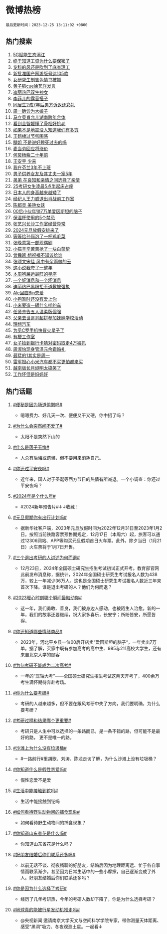 # 微博热榜

`最后更新时间：2023-12-25 13:11:02 +0800`

## 热门搜索

1. [5G赋能生态漓江](https://m.weibo.cn/search?containerid=100103type%3D1%26t%3D10%26q%3D%235G%E8%B5%8B%E8%83%BD%E7%94%9F%E6%80%81%E6%BC%93%E6%B1%9F%23&stream_entry_id=51&isnewpage=1&extparam=seat%3D1%26q%3D%25235G%25E8%25B5%258B%25E8%2583%25BD%25E7%2594%259F%25E6%2580%2581%25E6%25BC%2593%25E6%25B1%259F%2523%26pos%3D0%26dgr%3D0%26cate%3D10103%26filter_type%3Drealtimehot%26stream_entry_id%3D51%26c_type%3D51%26display_time%3D1703481059%26pre_seqid%3D1703481059627028601111)
1. [终于知道工资为什么要保密了](https://m.weibo.cn/search?containerid=100103type%3D1%26t%3D10%26q%3D%E7%BB%88%E4%BA%8E%E7%9F%A5%E9%81%93%E5%B7%A5%E8%B5%84%E4%B8%BA%E4%BB%80%E4%B9%88%E8%A6%81%E4%BF%9D%E5%AF%86%E4%BA%86&stream_entry_id=31&isnewpage=1&extparam=seat%3D1%26c_type%3D31%26dgr%3D0%26realpos%3D1%26filter_type%3Drealtimehot%26stream_entry_id%3D31%26cate%3D5001%26pos%3D0%26q%3D%25E7%25BB%2588%25E4%25BA%258E%25E7%259F%25A5%25E9%2581%2593%25E5%25B7%25A5%25E8%25B5%2584%25E4%25B8%25BA%25E4%25BB%2580%25E4%25B9%2588%25E8%25A6%2581%25E4%25BF%259D%25E5%25AF%2586%25E4%25BA%2586%26lcate%3D5001%26band_rank%3D1%26flag%3D1%26display_time%3D1703481059%26pre_seqid%3D1703481059627028601111)
1. [专科的风还是吹到了麻省理工](https://m.weibo.cn/search?containerid=100103type%3D1%26t%3D10%26q%3D%E4%B8%93%E7%A7%91%E7%9A%84%E9%A3%8E%E8%BF%98%E6%98%AF%E5%90%B9%E5%88%B0%E4%BA%86%E9%BA%BB%E7%9C%81%E7%90%86%E5%B7%A5&stream_entry_id=31&isnewpage=1&extparam=seat%3D1%26c_type%3D31%26dgr%3D0%26realpos%3D2%26filter_type%3Drealtimehot%26stream_entry_id%3D31%26cate%3D5001%26pos%3D1%26q%3D%25E4%25B8%2593%25E7%25A7%2591%25E7%259A%2584%25E9%25A3%258E%25E8%25BF%2598%25E6%2598%25AF%25E5%2590%25B9%25E5%2588%25B0%25E4%25BA%2586%25E9%25BA%25BB%25E7%259C%2581%25E7%2590%2586%25E5%25B7%25A5%26lcate%3D5001%26band_rank%3D2%26flag%3D2%26display_time%3D1703481059%26pre_seqid%3D1703481059627028601111)
1. [新批准国产网游版号达105款](https://m.weibo.cn/search?containerid=100103type%3D1%26t%3D10%26q%3D%23%E6%96%B0%E6%89%B9%E5%87%86%E5%9B%BD%E4%BA%A7%E7%BD%91%E6%B8%B8%E7%89%88%E5%8F%B7%E8%BE%BE105%E6%AC%BE%23&stream_entry_id=31&isnewpage=1&extparam=seat%3D1%26c_type%3D31%26dgr%3D0%26realpos%3D3%26filter_type%3Drealtimehot%26stream_entry_id%3D31%26cate%3D5001%26pos%3D2%26q%3D%2523%25E6%2596%25B0%25E6%2589%25B9%25E5%2587%2586%25E5%259B%25BD%25E4%25BA%25A7%25E7%25BD%2591%25E6%25B8%25B8%25E7%2589%2588%25E5%258F%25B7%25E8%25BE%25BE105%25E6%25AC%25BE%2523%26lcate%3D5001%26band_rank%3D3%26flag%3D0%26display_time%3D1703481059%26pre_seqid%3D1703481059627028601111)
1. [女研究生制售色情书被抓](https://m.weibo.cn/search?containerid=100103type%3D1%26t%3D10%26q%3D%23%E5%A5%B3%E7%A0%94%E7%A9%B6%E7%94%9F%E5%88%B6%E5%94%AE%E8%89%B2%E6%83%85%E4%B9%A6%E8%A2%AB%E6%8A%93%23&stream_entry_id=31&isnewpage=1&extparam=seat%3D1%26c_type%3D31%26dgr%3D0%26realpos%3D4%26filter_type%3Drealtimehot%26stream_entry_id%3D31%26cate%3D5001%26pos%3D3%26q%3D%2523%25E5%25A5%25B3%25E7%25A0%2594%25E7%25A9%25B6%25E7%2594%259F%25E5%2588%25B6%25E5%2594%25AE%25E8%2589%25B2%25E6%2583%2585%25E4%25B9%25A6%25E8%25A2%25AB%25E6%258A%2593%2523%26lcate%3D5001%26band_rank%3D4%26flag%3D2%26display_time%3D1703481059%26pre_seqid%3D1703481059627028601111)
1. [黄子韬cue徐艺洋发言](https://m.weibo.cn/search?containerid=100103type%3D1%26t%3D10%26q%3D%23%E9%BB%84%E5%AD%90%E9%9F%ACcue%E5%BE%90%E8%89%BA%E6%B4%8B%E5%8F%91%E8%A8%80%23&stream_entry_id=31&isnewpage=1&extparam=seat%3D1%26c_type%3D31%26dgr%3D0%26realpos%3D5%26filter_type%3Drealtimehot%26stream_entry_id%3D31%26cate%3D5001%26pos%3D4%26q%3D%2523%25E9%25BB%2584%25E5%25AD%2590%25E9%259F%25ACcue%25E5%25BE%2590%25E8%2589%25BA%25E6%25B4%258B%25E5%258F%2591%25E8%25A8%2580%2523%26lcate%3D5001%26band_rank%3D5%26flag%3D1%26display_time%3D1703481059%26pre_seqid%3D1703481059627028601111)
1. [迪丽热巴双生神女](https://m.weibo.cn/search?containerid=100103type%3D1%26t%3D10%26q%3D%23%E8%BF%AA%E4%B8%BD%E7%83%AD%E5%B7%B4%E5%8F%8C%E7%94%9F%E7%A5%9E%E5%A5%B3%23&stream_entry_id=31&isnewpage=1&extparam=seat%3D1%26c_type%3D31%26dgr%3D0%26realpos%3D6%26filter_type%3Drealtimehot%26stream_entry_id%3D31%26cate%3D5001%26pos%3D5%26q%3D%2523%25E8%25BF%25AA%25E4%25B8%25BD%25E7%2583%25AD%25E5%25B7%25B4%25E5%258F%258C%25E7%2594%259F%25E7%25A5%259E%25E5%25A5%25B3%2523%26lcate%3D5001%26band_rank%3D6%26flag%3D1%26display_time%3D1703481059%26pre_seqid%3D1703481059627028601111)
1. [李菲儿的露营搭子](https://m.weibo.cn/search?containerid=100103type%3D1%26t%3D10%26q%3D%23%E6%9D%8E%E8%8F%B2%E5%84%BF%E7%9A%84%E9%9C%B2%E8%90%A5%E6%90%AD%E5%AD%90%23&stream_entry_id=31&isnewpage=1&extparam=seat%3D1%26c_type%3D31%26dgr%3D0%26adid%3D215797%26is_ad_pos%3D1%26filter_type%3Drealtimehot%26stream_entry_id%3D31%26topic_ad%3D1%26cate%3D5001%26pos%3D6%26q%3D%2523%25E6%259D%258E%25E8%258F%25B2%25E5%2584%25BF%25E7%259A%2584%25E9%259C%25B2%25E8%2590%25A5%25E6%2590%25AD%25E5%25AD%2590%2523%26lcate%3D5001%26band_rank%3D7%26display_time%3D1703481059%26pre_seqid%3D1703481059627028601111)
1. [同居生2孩7年后男方诉返还彩礼](https://m.weibo.cn/search?containerid=100103type%3D1%26t%3D10%26q%3D%23%E5%90%8C%E5%B1%85%E7%94%9F2%E5%AD%A97%E5%B9%B4%E5%90%8E%E7%94%B7%E6%96%B9%E8%AF%89%E8%BF%94%E8%BF%98%E5%BD%A9%E7%A4%BC%23&stream_entry_id=31&isnewpage=1&extparam=seat%3D1%26c_type%3D31%26dgr%3D0%26realpos%3D7%26filter_type%3Drealtimehot%26stream_entry_id%3D31%26cate%3D5001%26pos%3D7%26q%3D%2523%25E5%2590%258C%25E5%25B1%2585%25E7%2594%259F2%25E5%25AD%25A97%25E5%25B9%25B4%25E5%2590%258E%25E7%2594%25B7%25E6%2596%25B9%25E8%25AF%2589%25E8%25BF%2594%25E8%25BF%2598%25E5%25BD%25A9%25E7%25A4%25BC%2523%26lcate%3D5001%26band_rank%3D7%26flag%3D1%26display_time%3D1703481059%26pre_seqid%3D1703481059627028601111)
1. [周一确诊为大娘子](https://m.weibo.cn/search?containerid=100103type%3D1%26t%3D10%26q%3D%E5%91%A8%E4%B8%80%E7%A1%AE%E8%AF%8A%E4%B8%BA%E5%A4%A7%E5%A8%98%E5%AD%90&stream_entry_id=31&isnewpage=1&extparam=seat%3D1%26c_type%3D31%26dgr%3D0%26realpos%3D8%26filter_type%3Drealtimehot%26stream_entry_id%3D31%26cate%3D5001%26pos%3D8%26q%3D%25E5%2591%25A8%25E4%25B8%2580%25E7%25A1%25AE%25E8%25AF%258A%25E4%25B8%25BA%25E5%25A4%25A7%25E5%25A8%2598%25E5%25AD%2590%26lcate%3D5001%26band_rank%3D8%26flag%3D2%26display_time%3D1703481059%26pre_seqid%3D1703481059627028601111)
1. [马立奥肖允儿湖南跨年合体](https://m.weibo.cn/search?containerid=100103type%3D1%26t%3D10%26q%3D%23%E9%A9%AC%E7%AB%8B%E5%A5%A5%E8%82%96%E5%85%81%E5%84%BF%E6%B9%96%E5%8D%97%E8%B7%A8%E5%B9%B4%E5%90%88%E4%BD%93%23&stream_entry_id=31&isnewpage=1&extparam=seat%3D1%26c_type%3D31%26dgr%3D0%26realpos%3D9%26filter_type%3Drealtimehot%26stream_entry_id%3D31%26cate%3D5001%26pos%3D9%26q%3D%2523%25E9%25A9%25AC%25E7%25AB%258B%25E5%25A5%25A5%25E8%2582%2596%25E5%2585%2581%25E5%2584%25BF%25E6%25B9%2596%25E5%258D%2597%25E8%25B7%25A8%25E5%25B9%25B4%25E5%2590%2588%25E4%25BD%2593%2523%26lcate%3D5001%26band_rank%3D9%26flag%3D1%26display_time%3D1703481059%26pre_seqid%3D1703481059627028601111)
1. [看到金智媛懂了骨相好抗老](https://m.weibo.cn/search?containerid=100103type%3D1%26t%3D10%26q%3D%E7%9C%8B%E5%88%B0%E9%87%91%E6%99%BA%E5%AA%9B%E6%87%82%E4%BA%86%E9%AA%A8%E7%9B%B8%E5%A5%BD%E6%8A%97%E8%80%81&stream_entry_id=31&isnewpage=1&extparam=seat%3D1%26c_type%3D31%26dgr%3D0%26realpos%3D10%26filter_type%3Drealtimehot%26stream_entry_id%3D31%26cate%3D5001%26pos%3D10%26q%3D%25E7%259C%258B%25E5%2588%25B0%25E9%2587%2591%25E6%2599%25BA%25E5%25AA%259B%25E6%2587%2582%25E4%25BA%2586%25E9%25AA%25A8%25E7%259B%25B8%25E5%25A5%25BD%25E6%258A%2597%25E8%2580%2581%26lcate%3D5001%26band_rank%3D10%26flag%3D1%26display_time%3D1703481059%26pre_seqid%3D1703481059627028601111)
1. [如果不是地震没人知道我们有多穷](https://m.weibo.cn/search?containerid=100103type%3D1%26t%3D10%26q%3D%23%E5%A6%82%E6%9E%9C%E4%B8%8D%E6%98%AF%E5%9C%B0%E9%9C%87%E6%B2%A1%E4%BA%BA%E7%9F%A5%E9%81%93%E6%88%91%E4%BB%AC%E6%9C%89%E5%A4%9A%E7%A9%B7%23&stream_entry_id=31&isnewpage=1&extparam=seat%3D1%26c_type%3D31%26dgr%3D0%26realpos%3D11%26filter_type%3Drealtimehot%26stream_entry_id%3D31%26cate%3D5001%26pos%3D11%26q%3D%2523%25E5%25A6%2582%25E6%259E%259C%25E4%25B8%258D%25E6%2598%25AF%25E5%259C%25B0%25E9%259C%2587%25E6%25B2%25A1%25E4%25BA%25BA%25E7%259F%25A5%25E9%2581%2593%25E6%2588%2591%25E4%25BB%25AC%25E6%259C%2589%25E5%25A4%259A%25E7%25A9%25B7%2523%26lcate%3D5001%26band_rank%3D11%26flag%3D1%26display_time%3D1703481059%26pre_seqid%3D1703481059627028601111)
1. [王鹤棣过节氛围感](https://m.weibo.cn/search?containerid=100103type%3D1%26t%3D10%26q%3D%23%E7%8E%8B%E9%B9%A4%E6%A3%A3%E8%BF%87%E8%8A%82%E6%B0%9B%E5%9B%B4%E6%84%9F%23&stream_entry_id=31&isnewpage=1&extparam=seat%3D1%26c_type%3D31%26dgr%3D0%26realpos%3D12%26adid%3D215851%26filter_type%3Drealtimehot%26stream_entry_id%3D31%26cate%3D5001%26pos%3D12%26q%3D%2523%25E7%258E%258B%25E9%25B9%25A4%25E6%25A3%25A3%25E8%25BF%2587%25E8%258A%2582%25E6%25B0%259B%25E5%259B%25B4%25E6%2584%259F%2523%26lcate%3D5001%26band_rank%3D12%26flag%3D0%26display_time%3D1703481059%26pre_seqid%3D1703481059627028601111)
1. [腿姐 不是说好睡死过去的吗](https://m.weibo.cn/search?containerid=100103type%3D1%26t%3D10%26q%3D%E8%85%BF%E5%A7%90+%E4%B8%8D%E6%98%AF%E8%AF%B4%E5%A5%BD%E7%9D%A1%E6%AD%BB%E8%BF%87%E5%8E%BB%E7%9A%84%E5%90%97&stream_entry_id=31&isnewpage=1&extparam=seat%3D1%26c_type%3D31%26dgr%3D0%26realpos%3D13%26filter_type%3Drealtimehot%26stream_entry_id%3D31%26cate%3D5001%26pos%3D13%26q%3D%25E8%2585%25BF%25E5%25A7%2590%2520%25E4%25B8%258D%25E6%2598%25AF%25E8%25AF%25B4%25E5%25A5%25BD%25E7%259D%25A1%25E6%25AD%25BB%25E8%25BF%2587%25E5%258E%25BB%25E7%259A%2584%25E5%2590%2597%26lcate%3D5001%26band_rank%3D13%26flag%3D1%26display_time%3D1703481059%26pre_seqid%3D1703481059627028601111)
1. [麦当劳回应将涨价](https://m.weibo.cn/search?containerid=100103type%3D1%26t%3D10%26q%3D%23%E9%BA%A6%E5%BD%93%E5%8A%B3%E5%9B%9E%E5%BA%94%E5%B0%86%E6%B6%A8%E4%BB%B7%23&stream_entry_id=31&isnewpage=1&extparam=seat%3D1%26c_type%3D31%26dgr%3D0%26realpos%3D14%26filter_type%3Drealtimehot%26stream_entry_id%3D31%26cate%3D5001%26pos%3D14%26q%3D%2523%25E9%25BA%25A6%25E5%25BD%2593%25E5%258A%25B3%25E5%259B%259E%25E5%25BA%2594%25E5%25B0%2586%25E6%25B6%25A8%25E4%25BB%25B7%2523%26lcate%3D5001%26band_rank%3D14%26flag%3D1%26display_time%3D1703481059%26pre_seqid%3D1703481059627028601111)
1. [何炅杨紫二十年前](https://m.weibo.cn/search?containerid=100103type%3D1%26t%3D10%26q%3D%E4%BD%95%E7%82%85%E6%9D%A8%E7%B4%AB%E4%BA%8C%E5%8D%81%E5%B9%B4%E5%89%8D&stream_entry_id=31&isnewpage=1&extparam=seat%3D1%26c_type%3D31%26dgr%3D0%26realpos%3D15%26filter_type%3Drealtimehot%26stream_entry_id%3D31%26cate%3D5001%26pos%3D15%26q%3D%25E4%25BD%2595%25E7%2582%2585%25E6%259D%25A8%25E7%25B4%25AB%25E4%25BA%258C%25E5%258D%2581%25E5%25B9%25B4%25E5%2589%258D%26lcate%3D5001%26band_rank%3D15%26flag%3D1%26display_time%3D1703481059%26pre_seqid%3D1703481059627028601111)
1. [王安宇 少来](https://m.weibo.cn/search?containerid=100103type%3D1%26t%3D10%26q%3D%E7%8E%8B%E5%AE%89%E5%AE%87+%E5%B0%91%E6%9D%A5&stream_entry_id=31&isnewpage=1&extparam=seat%3D1%26c_type%3D31%26dgr%3D0%26realpos%3D16%26filter_type%3Drealtimehot%26stream_entry_id%3D31%26cate%3D5001%26pos%3D16%26q%3D%25E7%258E%258B%25E5%25AE%2589%25E5%25AE%2587%2520%25E5%25B0%2591%25E6%259D%25A5%26lcate%3D5001%26band_rank%3D16%26flag%3D1%26display_time%3D1703481059%26pre_seqid%3D1703481059627028601111)
1. [我在芬兰3年不上班](https://m.weibo.cn/search?containerid=100103type%3D1%26t%3D10%26q%3D%23%E6%88%91%E5%9C%A8%E8%8A%AC%E5%85%B03%E5%B9%B4%E4%B8%8D%E4%B8%8A%E7%8F%AD%23&stream_entry_id=31&isnewpage=1&extparam=seat%3D1%26c_type%3D31%26dgr%3D0%26realpos%3D17%26filter_type%3Drealtimehot%26stream_entry_id%3D31%26cate%3D5001%26pos%3D17%26q%3D%2523%25E6%2588%2591%25E5%259C%25A8%25E8%258A%25AC%25E5%2585%25B03%25E5%25B9%25B4%25E4%25B8%258D%25E4%25B8%258A%25E7%258F%25AD%2523%26lcate%3D5001%26band_rank%3D17%26flag%3D0%26display_time%3D1703481059%26pre_seqid%3D1703481059627028601111)
1. [男子供养女友及其丈夫一家5年](https://m.weibo.cn/search?containerid=100103type%3D1%26t%3D10%26q%3D%23%E7%94%B7%E5%AD%90%E4%BE%9B%E5%85%BB%E5%A5%B3%E5%8F%8B%E5%8F%8A%E5%85%B6%E4%B8%88%E5%A4%AB%E4%B8%80%E5%AE%B65%E5%B9%B4%23&stream_entry_id=31&isnewpage=1&extparam=seat%3D1%26c_type%3D31%26dgr%3D0%26realpos%3D18%26filter_type%3Drealtimehot%26stream_entry_id%3D31%26cate%3D5001%26pos%3D18%26q%3D%2523%25E7%2594%25B7%25E5%25AD%2590%25E4%25BE%259B%25E5%2585%25BB%25E5%25A5%25B3%25E5%258F%258B%25E5%258F%258A%25E5%2585%25B6%25E4%25B8%2588%25E5%25A4%25AB%25E4%25B8%2580%25E5%25AE%25B65%25E5%25B9%25B4%2523%26lcate%3D5001%26band_rank%3D18%26flag%3D0%26display_time%3D1703481059%26pre_seqid%3D1703481059627028601111)
1. [弟弟 在良知和亲情之间选择了亲情](https://m.weibo.cn/search?containerid=100103type%3D1%26t%3D10%26q%3D%E5%BC%9F%E5%BC%9F+%E5%9C%A8%E8%89%AF%E7%9F%A5%E5%92%8C%E4%BA%B2%E6%83%85%E4%B9%8B%E9%97%B4%E9%80%89%E6%8B%A9%E4%BA%86%E4%BA%B2%E6%83%85&stream_entry_id=31&isnewpage=1&extparam=seat%3D1%26c_type%3D31%26dgr%3D0%26realpos%3D19%26filter_type%3Drealtimehot%26stream_entry_id%3D31%26cate%3D5001%26pos%3D19%26q%3D%25E5%25BC%259F%25E5%25BC%259F%2520%25E5%259C%25A8%25E8%2589%25AF%25E7%259F%25A5%25E5%2592%258C%25E4%25BA%25B2%25E6%2583%2585%25E4%25B9%258B%25E9%2597%25B4%25E9%2580%2589%25E6%258B%25A9%25E4%25BA%2586%25E4%25BA%25B2%25E6%2583%2585%26lcate%3D5001%26band_rank%3D19%26flag%3D1%26display_time%3D1703481059%26pre_seqid%3D1703481059627028601111)
1. [25考研女生凌晨5点半起床占座](https://m.weibo.cn/search?containerid=100103type%3D1%26t%3D10%26q%3D%2325%E8%80%83%E7%A0%94%E5%A5%B3%E7%94%9F%E5%87%8C%E6%99%A85%E7%82%B9%E5%8D%8A%E8%B5%B7%E5%BA%8A%E5%8D%A0%E5%BA%A7%23&stream_entry_id=31&isnewpage=1&extparam=seat%3D1%26c_type%3D31%26dgr%3D0%26realpos%3D20%26filter_type%3Drealtimehot%26stream_entry_id%3D31%26cate%3D5001%26pos%3D20%26q%3D%252325%25E8%2580%2583%25E7%25A0%2594%25E5%25A5%25B3%25E7%2594%259F%25E5%2587%258C%25E6%2599%25A85%25E7%2582%25B9%25E5%258D%258A%25E8%25B5%25B7%25E5%25BA%258A%25E5%258D%25A0%25E5%25BA%25A7%2523%26lcate%3D5001%26band_rank%3D20%26flag%3D1%26display_time%3D1703481059%26pre_seqid%3D1703481059627028601111)
1. [日本人的身高越来越矮了](https://m.weibo.cn/search?containerid=100103type%3D1%26t%3D10%26q%3D%23%E6%97%A5%E6%9C%AC%E4%BA%BA%E7%9A%84%E8%BA%AB%E9%AB%98%E8%B6%8A%E6%9D%A5%E8%B6%8A%E7%9F%AE%E4%BA%86%23&stream_entry_id=31&isnewpage=1&extparam=seat%3D1%26c_type%3D31%26dgr%3D0%26realpos%3D21%26filter_type%3Drealtimehot%26stream_entry_id%3D31%26cate%3D5001%26pos%3D21%26q%3D%2523%25E6%2597%25A5%25E6%259C%25AC%25E4%25BA%25BA%25E7%259A%2584%25E8%25BA%25AB%25E9%25AB%2598%25E8%25B6%258A%25E6%259D%25A5%25E8%25B6%258A%25E7%259F%25AE%25E4%25BA%2586%2523%26lcate%3D5001%26band_rank%3D21%26flag%3D1%26display_time%3D1703481059%26pre_seqid%3D1703481059627028601111)
1. [经纪人王力威退出肖战前工作室](https://m.weibo.cn/search?containerid=100103type%3D1%26t%3D10%26q%3D%23%E7%BB%8F%E7%BA%AA%E4%BA%BA%E7%8E%8B%E5%8A%9B%E5%A8%81%E9%80%80%E5%87%BA%E8%82%96%E6%88%98%E5%89%8D%E5%B7%A5%E4%BD%9C%E5%AE%A4%23&stream_entry_id=31&isnewpage=1&extparam=seat%3D1%26c_type%3D31%26dgr%3D0%26realpos%3D22%26filter_type%3Drealtimehot%26stream_entry_id%3D31%26cate%3D5001%26pos%3D22%26q%3D%2523%25E7%25BB%258F%25E7%25BA%25AA%25E4%25BA%25BA%25E7%258E%258B%25E5%258A%259B%25E5%25A8%2581%25E9%2580%2580%25E5%2587%25BA%25E8%2582%2596%25E6%2588%2598%25E5%2589%258D%25E5%25B7%25A5%25E4%25BD%259C%25E5%25AE%25A4%2523%26lcate%3D5001%26band_rank%3D22%26flag%3D0%26display_time%3D1703481059%26pre_seqid%3D1703481059627028601111)
1. [陈都灵 美艳女妖](https://m.weibo.cn/search?containerid=100103type%3D1%26t%3D10%26q%3D%E9%99%88%E9%83%BD%E7%81%B5+%E7%BE%8E%E8%89%B3%E5%A5%B3%E5%A6%96&stream_entry_id=31&isnewpage=1&extparam=seat%3D1%26c_type%3D31%26dgr%3D0%26realpos%3D23%26filter_type%3Drealtimehot%26stream_entry_id%3D31%26cate%3D5001%26pos%3D23%26q%3D%25E9%2599%2588%25E9%2583%25BD%25E7%2581%25B5%2520%25E7%25BE%258E%25E8%2589%25B3%25E5%25A5%25B3%25E5%25A6%2596%26lcate%3D5001%26band_rank%3D23%26flag%3D0%26display_time%3D1703481059%26pre_seqid%3D1703481059627028601111)
1. [00后小伙年销7万单爱因斯坦的脑子](https://m.weibo.cn/search?containerid=100103type%3D1%26t%3D10%26q%3D%2300%E5%90%8E%E5%B0%8F%E4%BC%99%E5%B9%B4%E9%94%807%E4%B8%87%E5%8D%95%E7%88%B1%E5%9B%A0%E6%96%AF%E5%9D%A6%E7%9A%84%E8%84%91%E5%AD%90%23&stream_entry_id=31&isnewpage=1&extparam=seat%3D1%26c_type%3D31%26dgr%3D0%26realpos%3D24%26filter_type%3Drealtimehot%26stream_entry_id%3D31%26cate%3D5001%26pos%3D24%26q%3D%252300%25E5%2590%258E%25E5%25B0%258F%25E4%25BC%2599%25E5%25B9%25B4%25E9%2594%25807%25E4%25B8%2587%25E5%258D%2595%25E7%2588%25B1%25E5%259B%25A0%25E6%2596%25AF%25E5%259D%25A6%25E7%259A%2584%25E8%2584%2591%25E5%25AD%2590%2523%26lcate%3D5001%26band_rank%3D24%26flag%3D0%26display_time%3D1703481059%26pre_seqid%3D1703481059627028601111)
1. [保温杯使用的5个禁忌](https://m.weibo.cn/search?containerid=100103type%3D1%26t%3D10%26q%3D%23%E4%BF%9D%E6%B8%A9%E6%9D%AF%E4%BD%BF%E7%94%A8%E7%9A%845%E4%B8%AA%E7%A6%81%E5%BF%8C%23&stream_entry_id=31&isnewpage=1&extparam=seat%3D1%26c_type%3D31%26dgr%3D0%26realpos%3D25%26filter_type%3Drealtimehot%26stream_entry_id%3D31%26cate%3D5001%26pos%3D25%26q%3D%2523%25E4%25BF%259D%25E6%25B8%25A9%25E6%259D%25AF%25E4%25BD%25BF%25E7%2594%25A8%25E7%259A%25845%25E4%25B8%25AA%25E7%25A6%2581%25E5%25BF%258C%2523%26lcate%3D5001%26band_rank%3D25%26flag%3D0%26display_time%3D1703481059%26pre_seqid%3D1703481059627028601111)
1. [张艺兴长沙工作室经营异常](https://m.weibo.cn/search?containerid=100103type%3D1%26t%3D10%26q%3D%23%E5%BC%A0%E8%89%BA%E5%85%B4%E9%95%BF%E6%B2%99%E5%B7%A5%E4%BD%9C%E5%AE%A4%E7%BB%8F%E8%90%A5%E5%BC%82%E5%B8%B8%23&stream_entry_id=31&isnewpage=1&extparam=seat%3D1%26c_type%3D31%26dgr%3D0%26realpos%3D26%26filter_type%3Drealtimehot%26stream_entry_id%3D31%26cate%3D5001%26pos%3D26%26q%3D%2523%25E5%25BC%25A0%25E8%2589%25BA%25E5%2585%25B4%25E9%2595%25BF%25E6%25B2%2599%25E5%25B7%25A5%25E4%25BD%259C%25E5%25AE%25A4%25E7%25BB%258F%25E8%2590%25A5%25E5%25BC%2582%25E5%25B8%25B8%2523%26lcate%3D5001%26band_rank%3D26%26flag%3D1%26display_time%3D1703481059%26pre_seqid%3D1703481059627028601111)
1. [2024元旦放假安排来了](https://m.weibo.cn/search?containerid=100103type%3D1%26t%3D10%26q%3D%232024%E5%85%83%E6%97%A6%E6%94%BE%E5%81%87%E5%AE%89%E6%8E%92%E6%9D%A5%E4%BA%86%23&stream_entry_id=31&isnewpage=1&extparam=seat%3D1%26c_type%3D31%26dgr%3D0%26realpos%3D27%26filter_type%3Drealtimehot%26stream_entry_id%3D31%26cate%3D5001%26pos%3D27%26q%3D%25232024%25E5%2585%2583%25E6%2597%25A6%25E6%2594%25BE%25E5%2581%2587%25E5%25AE%2589%25E6%258E%2592%25E6%259D%25A5%25E4%25BA%2586%2523%26lcate%3D5001%26band_rank%3D27%26flag%3D0%26display_time%3D1703481059%26pre_seqid%3D1703481059627028601111)
1. [等等给孙俪泡了一杯鸡毛菜](https://m.weibo.cn/search?containerid=100103type%3D1%26t%3D10%26q%3D%23%E7%AD%89%E7%AD%89%E7%BB%99%E5%AD%99%E4%BF%AA%E6%B3%A1%E4%BA%86%E4%B8%80%E6%9D%AF%E9%B8%A1%E6%AF%9B%E8%8F%9C%23&stream_entry_id=31&isnewpage=1&extparam=seat%3D1%26c_type%3D31%26dgr%3D0%26realpos%3D28%26filter_type%3Drealtimehot%26stream_entry_id%3D31%26cate%3D5001%26pos%3D28%26q%3D%2523%25E7%25AD%2589%25E7%25AD%2589%25E7%25BB%2599%25E5%25AD%2599%25E4%25BF%25AA%25E6%25B3%25A1%25E4%25BA%2586%25E4%25B8%2580%25E6%259D%25AF%25E9%25B8%25A1%25E6%25AF%259B%25E8%258F%259C%2523%26lcate%3D5001%26band_rank%3D28%26flag%3D0%26display_time%3D1703481059%26pre_seqid%3D1703481059627028601111)
1. [张晚意第一部现偶剧](https://m.weibo.cn/search?containerid=100103type%3D1%26t%3D10%26q%3D%23%E5%BC%A0%E6%99%9A%E6%84%8F%E7%AC%AC%E4%B8%80%E9%83%A8%E7%8E%B0%E5%81%B6%E5%89%A7%23&stream_entry_id=31&isnewpage=1&extparam=seat%3D1%26c_type%3D31%26dgr%3D0%26realpos%3D29%26filter_type%3Drealtimehot%26stream_entry_id%3D31%26cate%3D5001%26pos%3D29%26q%3D%2523%25E5%25BC%25A0%25E6%2599%259A%25E6%2584%258F%25E7%25AC%25AC%25E4%25B8%2580%25E9%2583%25A8%25E7%258E%25B0%25E5%2581%25B6%25E5%2589%25A7%2523%26lcate%3D5001%26band_rank%3D29%26flag%3D1%26display_time%3D1703481059%26pre_seqid%3D1703481059627028601111)
1. [小猫辛辛苦苦抢了一块白菜帮](https://m.weibo.cn/search?containerid=100103type%3D1%26t%3D10%26q%3D%23%E5%B0%8F%E7%8C%AB%E8%BE%9B%E8%BE%9B%E8%8B%A6%E8%8B%A6%E6%8A%A2%E4%BA%86%E4%B8%80%E5%9D%97%E7%99%BD%E8%8F%9C%E5%B8%AE%23&stream_entry_id=31&isnewpage=1&extparam=seat%3D1%26c_type%3D31%26dgr%3D0%26realpos%3D30%26filter_type%3Drealtimehot%26stream_entry_id%3D31%26cate%3D5001%26pos%3D30%26q%3D%2523%25E5%25B0%258F%25E7%258C%25AB%25E8%25BE%259B%25E8%25BE%259B%25E8%258B%25A6%25E8%258B%25A6%25E6%258A%25A2%25E4%25BA%2586%25E4%25B8%2580%25E5%259D%2597%25E7%2599%25BD%25E8%258F%259C%25E5%25B8%25AE%2523%26lcate%3D5001%26band_rank%3D30%26flag%3D0%26display_time%3D1703481059%26pre_seqid%3D1703481059627028601111)
1. [曾舜晞 想祝福不知该给谁](https://m.weibo.cn/search?containerid=100103type%3D1%26t%3D10%26q%3D%E6%9B%BE%E8%88%9C%E6%99%9E+%E6%83%B3%E7%A5%9D%E7%A6%8F%E4%B8%8D%E7%9F%A5%E8%AF%A5%E7%BB%99%E8%B0%81&stream_entry_id=31&isnewpage=1&extparam=seat%3D1%26c_type%3D31%26dgr%3D0%26realpos%3D31%26filter_type%3Drealtimehot%26stream_entry_id%3D31%26cate%3D5001%26pos%3D31%26q%3D%25E6%259B%25BE%25E8%2588%259C%25E6%2599%259E%2520%25E6%2583%25B3%25E7%25A5%259D%25E7%25A6%258F%25E4%25B8%258D%25E7%259F%25A5%25E8%25AF%25A5%25E7%25BB%2599%25E8%25B0%2581%26lcate%3D5001%26band_rank%3D31%26flag%3D1%26display_time%3D1703481059%26pre_seqid%3D1703481059627028601111)
1. [张颂文宋佳 风中有朵雨做的云](https://m.weibo.cn/search?containerid=100103type%3D1%26t%3D10%26q%3D%E5%BC%A0%E9%A2%82%E6%96%87%E5%AE%8B%E4%BD%B3+%E9%A3%8E%E4%B8%AD%E6%9C%89%E6%9C%B5%E9%9B%A8%E5%81%9A%E7%9A%84%E4%BA%91&stream_entry_id=31&isnewpage=1&extparam=seat%3D1%26c_type%3D31%26dgr%3D0%26realpos%3D32%26filter_type%3Drealtimehot%26stream_entry_id%3D31%26cate%3D5001%26pos%3D32%26q%3D%25E5%25BC%25A0%25E9%25A2%2582%25E6%2596%2587%25E5%25AE%258B%25E4%25BD%25B3%2520%25E9%25A3%258E%25E4%25B8%25AD%25E6%259C%2589%25E6%259C%25B5%25E9%259B%25A8%25E5%2581%259A%25E7%259A%2584%25E4%25BA%2591%26lcate%3D5001%26band_rank%3D32%26flag%3D0%26display_time%3D1703481059%26pre_seqid%3D1703481059627028601111)
1. [这小说我夸了一整年](https://m.weibo.cn/search?containerid=100103type%3D1%26t%3D10%26q%3D%23%E8%BF%99%E5%B0%8F%E8%AF%B4%E6%88%91%E5%A4%B8%E4%BA%86%E4%B8%80%E6%95%B4%E5%B9%B4%23&stream_entry_id=31&isnewpage=1&extparam=seat%3D1%26c_type%3D31%26dgr%3D0%26realpos%3D33%26filter_type%3Drealtimehot%26stream_entry_id%3D31%26cate%3D5001%26pos%3D33%26q%3D%2523%25E8%25BF%2599%25E5%25B0%258F%25E8%25AF%25B4%25E6%2588%2591%25E5%25A4%25B8%25E4%25BA%2586%25E4%25B8%2580%25E6%2595%25B4%25E5%25B9%25B4%2523%26lcate%3D5001%26band_rank%3D33%26flag%3D1%26display_time%3D1703481059%26pre_seqid%3D1703481059627028601111)
1. [本周狗屎运最旺的星座](https://m.weibo.cn/search?containerid=100103type%3D1%26t%3D10%26q%3D%E6%9C%AC%E5%91%A8%E7%8B%97%E5%B1%8E%E8%BF%90%E6%9C%80%E6%97%BA%E7%9A%84%E6%98%9F%E5%BA%A7&stream_entry_id=31&isnewpage=1&extparam=seat%3D1%26c_type%3D31%26dgr%3D0%26realpos%3D34%26filter_type%3Drealtimehot%26stream_entry_id%3D31%26cate%3D5001%26pos%3D34%26q%3D%25E6%259C%25AC%25E5%2591%25A8%25E7%258B%2597%25E5%25B1%258E%25E8%25BF%2590%25E6%259C%2580%25E6%2597%25BA%25E7%259A%2584%25E6%2598%259F%25E5%25BA%25A7%26lcate%3D5001%26band_rank%3D34%26flag%3D0%26display_time%3D1703481059%26pre_seqid%3D1703481059627028601111)
1. [一个好消息和一个坏消息](https://m.weibo.cn/search?containerid=100103type%3D1%26t%3D10%26q%3D%E4%B8%80%E4%B8%AA%E5%A5%BD%E6%B6%88%E6%81%AF%E5%92%8C%E4%B8%80%E4%B8%AA%E5%9D%8F%E6%B6%88%E6%81%AF&stream_entry_id=31&isnewpage=1&extparam=seat%3D1%26c_type%3D31%26dgr%3D0%26realpos%3D35%26filter_type%3Drealtimehot%26stream_entry_id%3D31%26cate%3D5001%26pos%3D35%26q%3D%25E4%25B8%2580%25E4%25B8%25AA%25E5%25A5%25BD%25E6%25B6%2588%25E6%2581%25AF%25E5%2592%258C%25E4%25B8%2580%25E4%25B8%25AA%25E5%259D%258F%25E6%25B6%2588%25E6%2581%25AF%26lcate%3D5001%26band_rank%3D35%26flag%3D1%26display_time%3D1703481059%26pre_seqid%3D1703481059627028601111)
1. [迪丽热巴黑粉拒不道歉被强执](https://m.weibo.cn/search?containerid=100103type%3D1%26t%3D10%26q%3D%23%E8%BF%AA%E4%B8%BD%E7%83%AD%E5%B7%B4%E9%BB%91%E7%B2%89%E6%8B%92%E4%B8%8D%E9%81%93%E6%AD%89%E8%A2%AB%E5%BC%BA%E6%89%A7%23&stream_entry_id=31&isnewpage=1&extparam=seat%3D1%26c_type%3D31%26dgr%3D0%26realpos%3D36%26filter_type%3Drealtimehot%26stream_entry_id%3D31%26cate%3D5001%26pos%3D36%26q%3D%2523%25E8%25BF%25AA%25E4%25B8%25BD%25E7%2583%25AD%25E5%25B7%25B4%25E9%25BB%2591%25E7%25B2%2589%25E6%258B%2592%25E4%25B8%258D%25E9%2581%2593%25E6%25AD%2589%25E8%25A2%25AB%25E5%25BC%25BA%25E6%2589%25A7%2523%26lcate%3D5001%26band_rank%3D36%26flag%3D0%26display_time%3D1703481059%26pre_seqid%3D1703481059627028601111)
1. [Ale回应Bin恋爱](https://m.weibo.cn/search?containerid=100103type%3D1%26t%3D10%26q%3D%23Ale%E5%9B%9E%E5%BA%94Bin%E6%81%8B%E7%88%B1%23&stream_entry_id=31&isnewpage=1&extparam=seat%3D1%26c_type%3D31%26dgr%3D0%26realpos%3D37%26filter_type%3Drealtimehot%26stream_entry_id%3D31%26cate%3D5001%26pos%3D37%26q%3D%2523Ale%25E5%259B%259E%25E5%25BA%2594Bin%25E6%2581%258B%25E7%2588%25B1%2523%26lcate%3D5001%26band_rank%3D37%26flag%3D1%26display_time%3D1703481059%26pre_seqid%3D1703481059627028601111)
1. [小狗暂时还没有爱上你](https://m.weibo.cn/search?containerid=100103type%3D1%26t%3D10%26q%3D%23%E5%B0%8F%E7%8B%97%E6%9A%82%E6%97%B6%E8%BF%98%E6%B2%A1%E6%9C%89%E7%88%B1%E4%B8%8A%E4%BD%A0%23&stream_entry_id=31&isnewpage=1&extparam=seat%3D1%26c_type%3D31%26dgr%3D0%26realpos%3D38%26filter_type%3Drealtimehot%26stream_entry_id%3D31%26cate%3D5001%26pos%3D38%26q%3D%2523%25E5%25B0%258F%25E7%258B%2597%25E6%259A%2582%25E6%2597%25B6%25E8%25BF%2598%25E6%25B2%25A1%25E6%259C%2589%25E7%2588%25B1%25E4%25B8%258A%25E4%25BD%25A0%2523%26lcate%3D5001%26band_rank%3D38%26flag%3D1%26display_time%3D1703481059%26pre_seqid%3D1703481059627028601111)
1. [小米要造一辆什么样的车](https://m.weibo.cn/search?containerid=100103type%3D1%26t%3D10%26q%3D%23%E5%B0%8F%E7%B1%B3%E8%A6%81%E9%80%A0%E4%B8%80%E8%BE%86%E4%BB%80%E4%B9%88%E6%A0%B7%E7%9A%84%E8%BD%A6%23&stream_entry_id=31&isnewpage=1&extparam=seat%3D1%26c_type%3D31%26dgr%3D0%26realpos%3D39%26filter_type%3Drealtimehot%26stream_entry_id%3D31%26cate%3D5001%26pos%3D39%26q%3D%2523%25E5%25B0%258F%25E7%25B1%25B3%25E8%25A6%2581%25E9%2580%25A0%25E4%25B8%2580%25E8%25BE%2586%25E4%25BB%2580%25E4%25B9%2588%25E6%25A0%25B7%25E7%259A%2584%25E8%25BD%25A6%2523%26lcate%3D5001%26band_rank%3D39%26flag%3D1%26display_time%3D1703481059%26pre_seqid%3D1703481059627028601111)
1. [任贤齐告五人温柔版倔强](https://m.weibo.cn/search?containerid=100103type%3D1%26t%3D10%26q%3D%23%E4%BB%BB%E8%B4%A4%E9%BD%90%E5%91%8A%E4%BA%94%E4%BA%BA%E6%B8%A9%E6%9F%94%E7%89%88%E5%80%94%E5%BC%BA%23&stream_entry_id=31&isnewpage=1&extparam=seat%3D1%26c_type%3D31%26dgr%3D0%26realpos%3D40%26adid%3D215858%26filter_type%3Drealtimehot%26stream_entry_id%3D31%26cate%3D5001%26pos%3D40%26q%3D%2523%25E4%25BB%25BB%25E8%25B4%25A4%25E9%25BD%2590%25E5%2591%258A%25E4%25BA%2594%25E4%25BA%25BA%25E6%25B8%25A9%25E6%259F%2594%25E7%2589%2588%25E5%2580%2594%25E5%25BC%25BA%2523%26lcate%3D5001%26band_rank%3D40%26flag%3D0%26display_time%3D1703481059%26pre_seqid%3D1703481059627028601111)
1. [父亲去世哥哥超拼参加妹妹学校活动](https://m.weibo.cn/search?containerid=100103type%3D1%26t%3D10%26q%3D%23%E7%88%B6%E4%BA%B2%E5%8E%BB%E4%B8%96%E5%93%A5%E5%93%A5%E8%B6%85%E6%8B%BC%E5%8F%82%E5%8A%A0%E5%A6%B9%E5%A6%B9%E5%AD%A6%E6%A0%A1%E6%B4%BB%E5%8A%A8%23&stream_entry_id=31&isnewpage=1&extparam=seat%3D1%26c_type%3D31%26dgr%3D0%26realpos%3D41%26filter_type%3Drealtimehot%26stream_entry_id%3D31%26cate%3D5001%26pos%3D41%26q%3D%2523%25E7%2588%25B6%25E4%25BA%25B2%25E5%258E%25BB%25E4%25B8%2596%25E5%2593%25A5%25E5%2593%25A5%25E8%25B6%2585%25E6%258B%25BC%25E5%258F%2582%25E5%258A%25A0%25E5%25A6%25B9%25E5%25A6%25B9%25E5%25AD%25A6%25E6%25A0%25A1%25E6%25B4%25BB%25E5%258A%25A8%2523%26lcate%3D5001%26band_rank%3D41%26flag%3D32768%26display_time%3D1703481059%26pre_seqid%3D1703481059627028601111)
1. [理想汽车](https://m.weibo.cn/search?containerid=100103type%3D1%26t%3D10%26q%3D%E7%90%86%E6%83%B3%E6%B1%BD%E8%BD%A6&stream_entry_id=31&isnewpage=1&extparam=seat%3D1%26c_type%3D31%26dgr%3D0%26realpos%3D42%26filter_type%3Drealtimehot%26stream_entry_id%3D31%26cate%3D5001%26pos%3D42%26q%3D%25E7%2590%2586%25E6%2583%25B3%25E6%25B1%25BD%25E8%25BD%25A6%26lcate%3D5001%26band_rank%3D42%26flag%3D1%26display_time%3D1703481059%26pre_seqid%3D1703481059627028601111)
1. [为见C罗手机快冒火星子了](https://m.weibo.cn/search?containerid=100103type%3D1%26t%3D10%26q%3D%E4%B8%BA%E8%A7%81C%E7%BD%97%E6%89%8B%E6%9C%BA%E5%BF%AB%E5%86%92%E7%81%AB%E6%98%9F%E5%AD%90%E4%BA%86&stream_entry_id=31&isnewpage=1&extparam=seat%3D1%26c_type%3D31%26dgr%3D0%26realpos%3D43%26filter_type%3Drealtimehot%26stream_entry_id%3D31%26cate%3D5001%26pos%3D43%26q%3D%25E4%25B8%25BA%25E8%25A7%2581C%25E7%25BD%2597%25E6%2589%258B%25E6%259C%25BA%25E5%25BF%25AB%25E5%2586%2592%25E7%2581%25AB%25E6%2598%259F%25E5%25AD%2590%25E4%25BA%2586%26lcate%3D5001%26band_rank%3D43%26flag%3D1%26display_time%3D1703481059%26pre_seqid%3D1703481059627028601111)
1. [有梗工作室](https://m.weibo.cn/search?containerid=100103type%3D1%26t%3D10%26q%3D%E6%9C%89%E6%A2%97%E5%B7%A5%E4%BD%9C%E5%AE%A4&stream_entry_id=31&isnewpage=1&extparam=seat%3D1%26c_type%3D31%26dgr%3D0%26realpos%3D44%26filter_type%3Drealtimehot%26stream_entry_id%3D31%26cate%3D5001%26pos%3D44%26q%3D%25E6%259C%2589%25E6%25A2%2597%25E5%25B7%25A5%25E4%25BD%259C%25E5%25AE%25A4%26lcate%3D5001%26band_rank%3D44%26flag%3D1%26display_time%3D1703481059%26pre_seqid%3D1703481059627028601111)
1. [女子捡到银行卡猜对密码取走4万被抓](https://m.weibo.cn/search?containerid=100103type%3D1%26t%3D10%26q%3D%23%E5%A5%B3%E5%AD%90%E6%8D%A1%E5%88%B0%E9%93%B6%E8%A1%8C%E5%8D%A1%E7%8C%9C%E5%AF%B9%E5%AF%86%E7%A0%81%E5%8F%96%E8%B5%B04%E4%B8%87%E8%A2%AB%E6%8A%93%23&stream_entry_id=31&isnewpage=1&extparam=seat%3D1%26c_type%3D31%26dgr%3D0%26realpos%3D45%26filter_type%3Drealtimehot%26stream_entry_id%3D31%26cate%3D5001%26pos%3D45%26q%3D%2523%25E5%25A5%25B3%25E5%25AD%2590%25E6%258D%25A1%25E5%2588%25B0%25E9%2593%25B6%25E8%25A1%258C%25E5%258D%25A1%25E7%258C%259C%25E5%25AF%25B9%25E5%25AF%2586%25E7%25A0%2581%25E5%258F%2596%25E8%25B5%25B04%25E4%25B8%2587%25E8%25A2%25AB%25E6%258A%2593%2523%26lcate%3D5001%26band_rank%3D45%26flag%3D0%26display_time%3D1703481059%26pre_seqid%3D1703481059627028601111)
1. [周淑怡现身管泽元余霜婚礼](https://m.weibo.cn/search?containerid=100103type%3D1%26t%3D10%26q%3D%23%E5%91%A8%E6%B7%91%E6%80%A1%E7%8E%B0%E8%BA%AB%E7%AE%A1%E6%B3%BD%E5%85%83%E4%BD%99%E9%9C%9C%E5%A9%9A%E7%A4%BC%23&stream_entry_id=31&isnewpage=1&extparam=seat%3D1%26c_type%3D31%26dgr%3D0%26realpos%3D46%26filter_type%3Drealtimehot%26stream_entry_id%3D31%26cate%3D5001%26pos%3D46%26q%3D%2523%25E5%2591%25A8%25E6%25B7%2591%25E6%2580%25A1%25E7%258E%25B0%25E8%25BA%25AB%25E7%25AE%25A1%25E6%25B3%25BD%25E5%2585%2583%25E4%25BD%2599%25E9%259C%259C%25E5%25A9%259A%25E7%25A4%25BC%2523%26lcate%3D5001%26band_rank%3D46%26flag%3D1%26display_time%3D1703481059%26pre_seqid%3D1703481059627028601111)
1. [最猛的1其实是周一](https://m.weibo.cn/search?containerid=100103type%3D1%26t%3D10%26q%3D%23%E6%9C%80%E7%8C%9B%E7%9A%841%E5%85%B6%E5%AE%9E%E6%98%AF%E5%91%A8%E4%B8%80%23&stream_entry_id=31&isnewpage=1&extparam=seat%3D1%26c_type%3D31%26dgr%3D0%26realpos%3D47%26filter_type%3Drealtimehot%26stream_entry_id%3D31%26cate%3D5001%26pos%3D47%26q%3D%2523%25E6%259C%2580%25E7%258C%259B%25E7%259A%25841%25E5%2585%25B6%25E5%25AE%259E%25E6%2598%25AF%25E5%2591%25A8%25E4%25B8%2580%2523%26lcate%3D5001%26band_rank%3D47%26flag%3D1%26display_time%3D1703481059%26pre_seqid%3D1703481059627028601111)
1. [雷军担心小米汽车都不买更怕都来买](https://m.weibo.cn/search?containerid=100103type%3D1%26t%3D10%26q%3D%23%E9%9B%B7%E5%86%9B%E6%8B%85%E5%BF%83%E5%B0%8F%E7%B1%B3%E6%B1%BD%E8%BD%A6%E9%83%BD%E4%B8%8D%E4%B9%B0%E6%9B%B4%E6%80%95%E9%83%BD%E6%9D%A5%E4%B9%B0%23&stream_entry_id=31&isnewpage=1&extparam=seat%3D1%26c_type%3D31%26dgr%3D0%26realpos%3D48%26filter_type%3Drealtimehot%26stream_entry_id%3D31%26cate%3D5001%26pos%3D48%26q%3D%2523%25E9%259B%25B7%25E5%2586%259B%25E6%258B%2585%25E5%25BF%2583%25E5%25B0%258F%25E7%25B1%25B3%25E6%25B1%25BD%25E8%25BD%25A6%25E9%2583%25BD%25E4%25B8%258D%25E4%25B9%25B0%25E6%259B%25B4%25E6%2580%2595%25E9%2583%25BD%25E6%259D%25A5%25E4%25B9%25B0%2523%26lcate%3D5001%26band_rank%3D48%26flag%3D0%26display_time%3D1703481059%26pre_seqid%3D1703481059627028601111)
1. [越南版长月烬明太搞笑了](https://m.weibo.cn/search?containerid=100103type%3D1%26t%3D10%26q%3D%E8%B6%8A%E5%8D%97%E7%89%88%E9%95%BF%E6%9C%88%E7%83%AC%E6%98%8E%E5%A4%AA%E6%90%9E%E7%AC%91%E4%BA%86&stream_entry_id=31&isnewpage=1&extparam=seat%3D1%26c_type%3D31%26dgr%3D0%26realpos%3D49%26filter_type%3Drealtimehot%26stream_entry_id%3D31%26cate%3D5001%26pos%3D49%26q%3D%25E8%25B6%258A%25E5%258D%2597%25E7%2589%2588%25E9%2595%25BF%25E6%259C%2588%25E7%2583%25AC%25E6%2598%258E%25E5%25A4%25AA%25E6%2590%259E%25E7%25AC%2591%25E4%25BA%2586%26lcate%3D5001%26band_rank%3D49%26flag%3D0%26display_time%3D1703481059%26pre_seqid%3D1703481059627028601111)
1. [工作坏但是妈妈好](https://m.weibo.cn/search?containerid=100103type%3D1%26t%3D10%26q%3D%E5%B7%A5%E4%BD%9C%E5%9D%8F%E4%BD%86%E6%98%AF%E5%A6%88%E5%A6%88%E5%A5%BD&stream_entry_id=31&isnewpage=1&extparam=seat%3D1%26c_type%3D31%26dgr%3D0%26realpos%3D50%26filter_type%3Drealtimehot%26stream_entry_id%3D31%26cate%3D5001%26pos%3D50%26q%3D%25E5%25B7%25A5%25E4%25BD%259C%25E5%259D%258F%25E4%25BD%2586%25E6%2598%25AF%25E5%25A6%2588%25E5%25A6%2588%25E5%25A5%25BD%26lcate%3D5001%26band_rank%3D50%26flag%3D1%26display_time%3D1703481059%26pre_seqid%3D1703481059627028601111)

## 热门话题

1. [#便秘是因为肠道偷懒吗#](https://m.weibo.cn/search?containerid=231522type%3D1%26t%3D10%26q%3D%23%E4%BE%BF%E7%A7%98%E6%98%AF%E5%9B%A0%E4%B8%BA%E8%82%A0%E9%81%93%E5%81%B7%E6%87%92%E5%90%97%23&stream_entry_id=128&isnewpage=1&extparam=seat%3D1%26pos%3D1-0-0%26cate%3D5004%26dgr%3D0%26lcate%3D5004%26c_type%3D128%26unitid%3D1703474799734%26display_time%3D1703481062%26pre_seqid%3D170348106242702149198)
    - 嗯嗯费力、好几天一次、便便又干又硬，你中招了吗？

1. [#为什么会突然间不爱了#](https://m.weibo.cn/search?containerid=231522type%3D1%26t%3D10%26q%3D%23%E4%B8%BA%E4%BB%80%E4%B9%88%E4%BC%9A%E7%AA%81%E7%84%B6%E9%97%B4%E4%B8%8D%E7%88%B1%E4%BA%86%23&stream_entry_id=128&isnewpage=1&extparam=seat%3D1%26pos%3D1-0-1%26cate%3D5004%26dgr%3D0%26lcate%3D5004%26c_type%3D128%26unitid%3D1703311355866%26display_time%3D1703481062%26pre_seqid%3D170348106242702149198)
    - 太阳不是突然下山的

1. [#什么是落子无悔#](https://m.weibo.cn/search?containerid=231522type%3D1%26t%3D10%26q%3D%23%E4%BB%80%E4%B9%88%E6%98%AF%E8%90%BD%E5%AD%90%E6%97%A0%E6%82%94%23&stream_entry_id=128&isnewpage=1&extparam=seat%3D1%26pos%3D1-0-2%26cate%3D5004%26dgr%3D0%26lcate%3D5004%26c_type%3D128%26unitid%3D1703411516854%26display_time%3D1703481062%26pre_seqid%3D170348106242702149198)
    - 人总有后悔或遗憾，但不要用来消耗自己。

1. [#你还过平安夜吗#](https://m.weibo.cn/search?containerid=231522type%3D1%26t%3D10%26q%3D%23%E4%BD%A0%E8%BF%98%E8%BF%87%E5%B9%B3%E5%AE%89%E5%A4%9C%E5%90%97%23&stream_entry_id=128&isnewpage=1&extparam=seat%3D1%26pos%3D1-0-3%26cate%3D5004%26dgr%3D0%26lcate%3D5004%26c_type%3D128%26unitid%3D1703424100070%26display_time%3D1703481062%26pre_seqid%3D170348106242702149198)
    - 近年来，国人对于圣诞等西方节日的热情有所减退。一个小调查：你还过平安夜吗？

1. [#2024年是个什么年#](https://m.weibo.cn/search?containerid=231522type%3D1%26t%3D10%26q%3D%232024%E5%B9%B4%E6%98%AF%E4%B8%AA%E4%BB%80%E4%B9%88%E5%B9%B4%23&stream_entry_id=128&isnewpage=1&extparam=seat%3D1%26pos%3D1-0-4%26cate%3D5004%26dgr%3D0%26lcate%3D5004%26c_type%3D128%26unitid%3D1703375514971%26display_time%3D1703481062%26pre_seqid%3D170348106242702149198)
    - #2024新年预告片#↓↓收藏！

1. [#元旦假期你有出行计划吗#](https://m.weibo.cn/search?containerid=231522type%3D1%26t%3D10%26q%3D%23%E5%85%83%E6%97%A6%E5%81%87%E6%9C%9F%E4%BD%A0%E6%9C%89%E5%87%BA%E8%A1%8C%E8%AE%A1%E5%88%92%E5%90%97%23&stream_entry_id=128&isnewpage=1&extparam=seat%3D1%26pos%3D1-0-5%26cate%3D5004%26dgr%3D0%26lcate%3D5004%26c_type%3D128%26unitid%3D1703469393374%26display_time%3D1703481062%26pre_seqid%3D170348106242702149198)
    - 据新华社客户端，2023年元旦放假时间为2022年12月31日至2023年1月2日。按照当前铁路客票预售期规定，12月17日（本周六）起，旅客可以通过12306网站、APP等购买元旦假期首日火车票。此外，除夕当日（1月21日）火车票将于1月7日开售。

1. [#三个退出考研的人讲述为何而退#](https://m.weibo.cn/search?containerid=231522type%3D1%26t%3D10%26q%3D%23%E4%B8%89%E4%B8%AA%E9%80%80%E5%87%BA%E8%80%83%E7%A0%94%E7%9A%84%E4%BA%BA%E8%AE%B2%E8%BF%B0%E4%B8%BA%E4%BD%95%E8%80%8C%E9%80%80%23&stream_entry_id=128&isnewpage=1&extparam=seat%3D1%26pos%3D1-0-6%26cate%3D5004%26dgr%3D0%26lcate%3D5004%26c_type%3D128%26unitid%3D1703341311621%26display_time%3D1703481062%26pre_seqid%3D170348106242702149198)
    - 12月23日，2024年全国硕士研究生招生考试初试正式开考。教育部官网此前发布消息称，据统计，2024年全国硕士研究生考试报名人数为438万，较上一年减少36万人。这也是全国硕士研究生考试报名人数近三年来首次下降。谁是退出考研的人？他们为何而退？

1. [#2023暖心时刻哪个瞬间最触动你#](https://m.weibo.cn/search?containerid=231522type%3D1%26t%3D10%26q%3D%232023%E6%9A%96%E5%BF%83%E6%97%B6%E5%88%BB%E5%93%AA%E4%B8%AA%E7%9E%AC%E9%97%B4%E6%9C%80%E8%A7%A6%E5%8A%A8%E4%BD%A0%23&stream_entry_id=128&isnewpage=1&extparam=seat%3D1%26pos%3D1-0-7%26cate%3D5004%26dgr%3D0%26lcate%3D5004%26c_type%3D128%26unitid%3D1703467293743%26display_time%3D1703481062%26pre_seqid%3D170348106242702149198)
    - 这一年，我们勇敢、善良，我们被身边人感动，也被陌生人治愈。新的一年，我们的故事还要继续，祝大家多喜乐，长安宁；所盼皆安，所愿皆得。

1. [#你还知道哪些情绪商品#](https://m.weibo.cn/search?containerid=231522type%3D1%26t%3D10%26q%3D%23%E4%BD%A0%E8%BF%98%E7%9F%A5%E9%81%93%E5%93%AA%E4%BA%9B%E6%83%85%E7%BB%AA%E5%95%86%E5%93%81%23&stream_entry_id=128&isnewpage=1&extparam=seat%3D1%26pos%3D1-0-8%26cate%3D5004%26dgr%3D0%26lcate%3D5004%26c_type%3D128%26unitid%3D1703475102495%26display_time%3D1703481062%26pre_seqid%3D170348106242702149198)
    - 2023年，河北平乡县一位00后开店卖“爱因斯坦的脑子“，一年卖出7万单。据了解，买家中既有参加高考的高中生、985与211高校大学生，还有来自北京大学的顾客

1. [#为何考研不能成为二次高考#](https://m.weibo.cn/search?containerid=231522type%3D1%26t%3D10%26q%3D%23%E4%B8%BA%E4%BD%95%E8%80%83%E7%A0%94%E4%B8%8D%E8%83%BD%E6%88%90%E4%B8%BA%E4%BA%8C%E6%AC%A1%E9%AB%98%E8%80%83%23&stream_entry_id=128&isnewpage=1&extparam=seat%3D1%26pos%3D1-0-9%26cate%3D5004%26dgr%3D0%26lcate%3D5004%26c_type%3D128%26unitid%3D1703409096767%26display_time%3D1703481062%26pre_seqid%3D170348106242702149198)
    - 一年的“压轴大考”——全国硕士研究生招生考试这两天开考了，400余万考生满怀期待奔赴考场。

1. [#你为什么要考研#](https://m.weibo.cn/search?containerid=231522type%3D1%26t%3D10%26q%3D%23%E4%BD%A0%E4%B8%BA%E4%BB%80%E4%B9%88%E8%A6%81%E8%80%83%E7%A0%94%23&stream_entry_id=128&isnewpage=1&extparam=seat%3D1%26pos%3D1-0-10%26cate%3D5004%26dgr%3D0%26lcate%3D5004%26c_type%3D128%26unitid%3D1703414813432%26display_time%3D1703481062%26pre_seqid%3D170348106242702149198)
    - 考研的人越来越多，但不要在跟风考研中失了方向，我们要明确，为什么要考研？

1. [#考研过程和结果哪个更重要#](https://m.weibo.cn/search?containerid=231522type%3D1%26t%3D10%26q%3D%23%E8%80%83%E7%A0%94%E8%BF%87%E7%A8%8B%E5%92%8C%E7%BB%93%E6%9E%9C%E5%93%AA%E4%B8%AA%E6%9B%B4%E9%87%8D%E8%A6%81%23&stream_entry_id=128&isnewpage=1&extparam=seat%3D1%26pos%3D1-0-11%26cate%3D5004%26dgr%3D0%26lcate%3D5004%26c_type%3D128%26unitid%3D1703428641396%26display_time%3D1703481062%26pre_seqid%3D170348106242702149198)
    - 考研只是人生中可以选择的一条路而已，是一条不错的路，但可能不是最好的路， 更不是唯一的路。

1. [#沙滩上为什么没有垃圾桶#](https://m.weibo.cn/search?containerid=231522type%3D1%26t%3D10%26q%3D%23%E6%B2%99%E6%BB%A9%E4%B8%8A%E4%B8%BA%E4%BB%80%E4%B9%88%E6%B2%A1%E6%9C%89%E5%9E%83%E5%9C%BE%E6%A1%B6%23&stream_entry_id=128&isnewpage=1&extparam=seat%3D1%26pos%3D1-0-12%26cate%3D5004%26dgr%3D0%26lcate%3D5004%26c_type%3D128%26unitid%3D1703392018580%26display_time%3D1703481062%26pre_seqid%3D170348106242702149198)
    - #一路前行#里胡歌、刘涛、陈龙走访了解，为什么沙滩上没有垃圾桶？

1. [#你知道什么是假性恋爱吗#](https://m.weibo.cn/search?containerid=231522type%3D1%26t%3D10%26q%3D%23%E4%BD%A0%E7%9F%A5%E9%81%93%E4%BB%80%E4%B9%88%E6%98%AF%E5%81%87%E6%80%A7%E6%81%8B%E7%88%B1%E5%90%97%23&stream_entry_id=128&isnewpage=1&extparam=seat%3D1%26pos%3D1-0-13%26cate%3D5004%26dgr%3D0%26lcate%3D5004%26c_type%3D128%26unitid%3D1703418397590%26display_time%3D1703481062%26pre_seqid%3D170348106242702149198)
    - 假性恋爱不是爱

1. [#生活中能接触到铊吗#](https://m.weibo.cn/search?containerid=231522type%3D1%26t%3D10%26q%3D%23%E7%94%9F%E6%B4%BB%E4%B8%AD%E8%83%BD%E6%8E%A5%E8%A7%A6%E5%88%B0%E9%93%8A%E5%90%97%23&stream_entry_id=128&isnewpage=1&extparam=seat%3D1%26pos%3D1-0-14%26cate%3D5004%26dgr%3D0%26lcate%3D5004%26c_type%3D128%26unitid%3D1703319417520%26display_time%3D1703481062%26pre_seqid%3D170348106242702149198)
    - 生活中能接触到铊吗

1. [#如何看待野生动物间的捕食现象#](https://m.weibo.cn/search?containerid=231522type%3D1%26t%3D10%26q%3D%23%E5%A6%82%E4%BD%95%E7%9C%8B%E5%BE%85%E9%87%8E%E7%94%9F%E5%8A%A8%E7%89%A9%E9%97%B4%E7%9A%84%E6%8D%95%E9%A3%9F%E7%8E%B0%E8%B1%A1%23&stream_entry_id=128&isnewpage=1&extparam=seat%3D1%26pos%3D1-0-15%26cate%3D5004%26dgr%3D0%26lcate%3D5004%26c_type%3D128%26unitid%3D1703384217424%26display_time%3D1703481062%26pre_seqid%3D170348106242702149198)
    - 如何看待野生动物间的捕食现象？

1. [#你知道山东省花是什么吗#](https://m.weibo.cn/search?containerid=231522type%3D1%26t%3D10%26q%3D%23%E4%BD%A0%E7%9F%A5%E9%81%93%E5%B1%B1%E4%B8%9C%E7%9C%81%E8%8A%B1%E6%98%AF%E4%BB%80%E4%B9%88%E5%90%97%23&stream_entry_id=128&isnewpage=1&extparam=seat%3D1%26pos%3D1-0-16%26cate%3D5004%26dgr%3D0%26lcate%3D5004%26c_type%3D128%26unitid%3D1703474491169%26display_time%3D1703481062%26pre_seqid%3D170348106242702149198)
    - 你知道山东省花是什么吗？

1. [#好朋友结婚后你们联系还多吗#](https://m.weibo.cn/search?containerid=231522type%3D1%26t%3D10%26q%3D%23%E5%A5%BD%E6%9C%8B%E5%8F%8B%E7%BB%93%E5%A9%9A%E5%90%8E%E4%BD%A0%E4%BB%AC%E8%81%94%E7%B3%BB%E8%BF%98%E5%A4%9A%E5%90%97%23&stream_entry_id=128&isnewpage=1&extparam=seat%3D1%26pos%3D1-0-17%26cate%3D5004%26dgr%3D0%26lcate%3D5004%26c_type%3D128%26unitid%3D1703467904108%26display_time%3D1703481062%26pre_seqid%3D170348106242702149198)
    - 以前无话不谈、彻夜畅聊的好朋友，结婚后因为地理距离远、忙于各自事情而联系渐少，甚至因为日常生活中的一些小摩擦，自己逐渐变成了外人。好朋友结婚后你们联系还多吗？

1. [#你是因为什么选择了考研#](https://m.weibo.cn/search?containerid=231522type%3D1%26t%3D10%26q%3D%23%E4%BD%A0%E6%98%AF%E5%9B%A0%E4%B8%BA%E4%BB%80%E4%B9%88%E9%80%89%E6%8B%A9%E4%BA%86%E8%80%83%E7%A0%94%23&stream_entry_id=128&isnewpage=1&extparam=seat%3D1%26pos%3D1-0-18%26cate%3D5004%26dgr%3D0%26lcate%3D5004%26c_type%3D128%26unitid%3D1703466405779%26display_time%3D1703481062%26pre_seqid%3D170348106242702149198)
    - 经历了几年考研热，今年的考研人数却下降了，你是为什么选择考研？

1. [#地球真的能被行星发动机推走吗#](https://m.weibo.cn/search?containerid=231522type%3D1%26t%3D10%26q%3D%23%E5%9C%B0%E7%90%83%E7%9C%9F%E7%9A%84%E8%83%BD%E8%A2%AB%E8%A1%8C%E6%98%9F%E5%8F%91%E5%8A%A8%E6%9C%BA%E6%8E%A8%E8%B5%B0%E5%90%97%23&stream_entry_id=128&isnewpage=1&extparam=seat%3D1%26pos%3D1-0-19%26cate%3D5004%26dgr%3D0%26lcate%3D5004%26c_type%3D128%26unitid%3D1703409393569%26display_time%3D1703481062%26pre_seqid%3D170348106242702149198)
    - @央视新闻 邀请南京大学天文与空间科学学院专家，带你测量天体距离、感受“黑洞”吸力、冬夜观测土星。一起看↓

